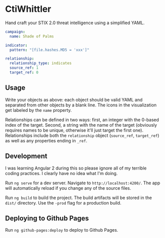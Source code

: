# CtiWhittler

Hand craft your STIX 2.0 threat intelligence using a simplified YAML.

```yaml
campaign:
  name: Shade of Palms

indicator:
  pattern: "[file.hashes.MD5 = 'xxx']"

relationship:
  relationship_type: indicates
  source_ref: 1
  target_ref: 0
```

## Usage

Write your objects as above: each object should be valid YAML and separated from other objects by a blank line. The icons in the visualization get labeled by the `name` property.

Relationships can be defined in two ways: first, an integer with the 0-based index of the target. Second, a string with the name of the target (obviously requires names to be unique, otherwise it'll just target the first one). Relationships include both the `relationship` object (`source_ref`, `target_ref`) as well as any properties ending in `_ref`.

## Development
I was learning Angular 2 during this so please ignore all of my terrible coding practices. I clearly have no idea what I'm doing.

Run `ng serve` for a dev server. Navigate to `http://localhost:4200/`. The app will automatically reload if you change any of the source files.

Run `ng build` to build the project. The build artifacts will be stored in the `dist/` directory. Use the `-prod` flag for a production build.

## Deploying to Github Pages

Run `ng github-pages:deploy` to deploy to Github Pages.
